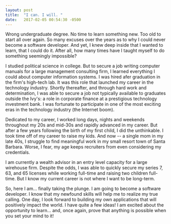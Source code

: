 ```yaml
---
layout: post
title:  "I can. I will. "
date:   2017-02-05 00:54:30 -0500
---
```



Wrong undergraduate degree. No time to learn something new. Too old to start all over again. So many excuses over the years as to why I could never become a software developer. And yet, I knew deep inside that I wanted to learn, that I could do it. After all, how many times have I taught myself to do something seemingly impossible? 

I studied political science in college. But to secure a job writing computer manuals for a large management consulting firm, I learned everything I could about computer information systems. I was hired afer graduation in the firm's high-tech lab. It was this role that launched my career in the technology industry. Shortly thereafter, and through hard work and determination, I was able to secure a job not typically available to graduates outside the Ivy's: a role in corporate finance at a prestigious technology investment bank. I was fortunate to participate in one of the most exciting eras in the technology industry (the Internet boom). 

Dedicated to my career, I worked long days, nights and weekends throughout my 20s and mid-30s and rapidly advanced in my career. But after a few years following the birth of my first child, I did the unthinkable. I took time off of my career to raise my kids. And now -- a single mom in my late 40s, I struggle to find meaningful work in my small resort town of Santa Barbara. Worse, I fear, my age keeps recruiters from even considering my credentials. 

I am currently a wealth advisor in an entry level capacity for a large wirehouse firm. Despite the odds, I was able to quickly secure my series 7, 63, and 65 licenses while working full-time and raising two children full-time. But I know my current career is not where I want to be long-term. 

So, here I am... finally taking the plunge. I am going to become a software developer. I know that my newfound skills will help me to realize my true calling. One day, I look forward to building my own applications that will positively impact the world. I have quite a few ideas! I am excited about the opportunity to learn... and, once again, prove that anything is possible when you set your mind to it! 
